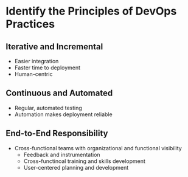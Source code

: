 # Identify the Principles of DevOps Practices

## Iterative and Incremental

- Easier integration
- Faster time to deployment
- Human-centric

## Continuous and Automated

- Regular, automated testing
- Automation makes deployment reliable

## End-to-End Responsibility

- Cross-functional teams with organizational and functional visibility
  - Feedback and instrumentation
  - Cross-functinoal training and skills development
  - User-centered planning and development
